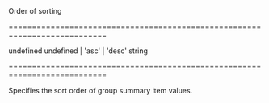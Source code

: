 <!--**
/*-------------------------------------------
    Auto-generated file. Do not modify.
-------------------------------------------

**-->
<!--d-->Order of sorting<!--/d-->
===========================================================================
<!--default-->undefined<!--/default-->
<!--acceptValues-->undefined | 'asc' | 'desc'<!--/acceptValues-->
<!--type-->string<!--/type-->
===========================================================================

<!--shortDescription-->
Specifies the sort order of group summary item values.
<!--/shortDescription-->

<!--fullDescription-->

<!--/fullDescription-->